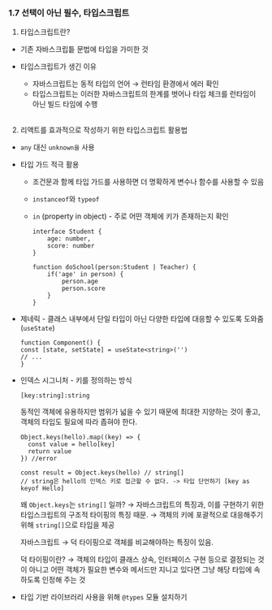 ### 1.7 선택이 아닌 필수, 타입스크립트

1. 타입스크립트란? 
- 기존 자바스크립틑 문법에 타입을 가미한 것
- 타입스크립트가 생긴 이유
    - 자바스크립트는 동적 타입의 언어 → 런타임 환경에서 에러 확인
    - 타입스크립트는 이러한 자바스크립트의 한계를 벗어나 타입 체크를 런타임이 아닌 빌드 타임에 수행

  <br/>

2. 리액트를 효과적으로 작성하기 위한 타입스크립트 활용법
- `any` 대신 `unknown을` 사용
- 타입 가드 적극 활용
    - 조건문과 함께 타입 가드를 사용하면 더 명확하게 변수나 함수를 사용할 수 있음
    - `instanceof`와 `typeof`
    - `in` (property in object) - 주로 어떤 객체에 키가 존재하는지 확인
        
        ```tsx
        interface Student {
        	age: number,
        	score: number
        }
        
        function doSchool(person:Student | Teacher) {
        	if('age' in person) {
        		person.age
        		person.score
        	}
        }
        ```
        
- 제네릭 - 클래스 내부에서 단일 타입이 아닌 다양한 타입에 대응할 수 있도록 도와줌 (`useState`)
  
    ```tsx
  function Component() {
  	const [state, setState] = useState<string>('')
  	// ...
  }
  ```
        
- 인덱스 시그니처 - 키를 정의하는 방식
  
  ```tsx
  [key:string]:string
  ```
  
  동적인 객체에 유용하지만 범위가 넓을 수 있기 때문에 최대한 지양하는 것이 좋고, 객체의 타입도 필요에 따라 좁혀야 한다. 
  
  ```tsx
  Object.keys(hello).map((key) => {
    const value = hello[key]
    return value
  }) //error
  
  const result = Object.keys(hello) // string[]
  // string은 hello의 인덱스 키로 접근할 수 없다. -> 타입 단언하기 [key as keyof Hello]
  ```
  
  왜 `Object.keys`는 `string[]` 일까? → 자바스크립트의 특징과, 이를 구현하기 위한 타입스크립트의 구조적 타이핑의 특징 때문. → 객체의 키에 포괄적으로 대응해주기 위해 `string[]`으로 타입을 제공
  
  자바스크립트 → 덕 타이핑으로 객체를 비교해야하는 특징이 있음. 
  
  덕 타이핑이란? → 객체의 타입이 클래스 상속, 인터페이스 구현 등으로 결정되는 것이 아니고 어떤 객체가 필요한 변수와 메서드만 지니고 있다면 그냥 해당 타입에 속하도록 인정해 주는 것
    
- 타입 기반 라이브러리 사용을 위해 `@types`  모듈 설치하기
